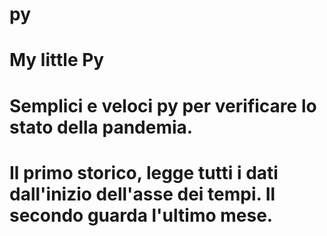 # py
# My little Py
# Semplici e veloci py per verificare lo stato della pandemia.
# Il primo storico, legge tutti i dati dall'inizio dell'asse dei tempi. Il secondo guarda l'ultimo mese.
